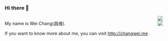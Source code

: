 ### Hi there 👋

<main style="float: left;">
  <p>My name is Wei Chang(昌维).</p>
  <p>If you want to know more about me, you can visit <a href="http://changwei.me" target="_blank">http://changwei.me</a> .</p>
</main>

<div style="float: right;">
<img src="https://github-readme-stats.vercel.app/api?username=cw1997&show_icons=true&count_private=true" />
<br />
<img src="https://github-readme-stats.vercel.app/api/top-langs/?username=cw1997&layout=compact" />
</div>


<!--
**cw1997/cw1997** is a ✨ _special_ ✨ repository because its `README.md` (this file) appears on your GitHub profile.

Here are some ideas to get you started:

- 🔭 I’m currently working on ...
- 🌱 I’m currently learning ...
- 👯 I’m looking to collaborate on ...
- 🤔 I’m looking for help with ...
- 💬 Ask me about ...
- 📫 How to reach me: ...
- 😄 Pronouns: ...
- ⚡ Fun fact: ...
-->
